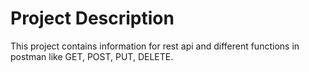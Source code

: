# Project Description
This project contains information for rest api and different functions in postman like GET, POST, PUT, DELETE.
